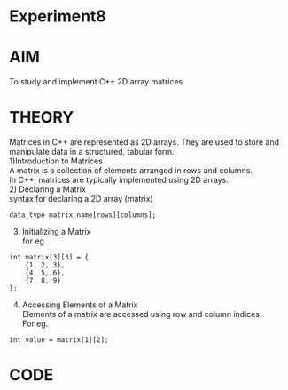 # Experiment8
# AIM 
To study and implement C++ 2D array matrices
# THEORY
Matrices in C++ are represented as 2D arrays. They are used to store and manipulate data in a structured, tabular form. <BR>
1)Introduction to Matrices  <BR>
A matrix is a collection of elements arranged in rows and columns.  <BR>
In C++, matrices are typically implemented using 2D arrays. <BR> 
2) Declaring a Matrix <BR>
syntax for declaring a 2D array (matrix) <BR>
```
data_type matrix_name[rows][columns];
```
3) Initializing a Matrix <BR>
for eg <br>
```
int matrix[3][3] = {
    {1, 2, 3},
    {4, 5, 6},
    {7, 8, 9}
};
```
4) Accessing Elements of a Matrix <br>
Elements of a matrix are accessed using row and column indices. <br>
For eg.
```
int value = matrix[1][2];
```
# CODE 

